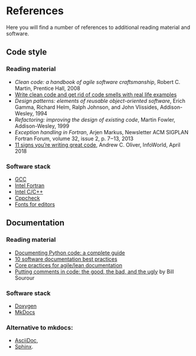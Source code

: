 # References

Here you will find a number of references to additional reading material and software.

## Code style

### Reading material

  * *Clean code: a handbook of agile software craftsmanship*, Robert C. Martin, Prentice Hall, 2008
  * [Write clean code and get rid of code smells with real life examples](https://medium.com/@maladdinsayed/write-clean-code-and-get-rid-of-code-smells-aea271f30318)
  * *Design patterns: elements of reusable object-oriented software*, Erich Gamma, Richard Helm, Ralph Johnson, and John Vlissides, Addison-Wesley, 1994
  * *Refactoring: improving the design of existing code*, Martin Fowler, Addison-Wesley, 1999
  * *Exception handling in Fortran*, Arjen Markus, Newsletter ACM SIGPLAN Fortran Forum, volume 32, issue 2, p. 7‒13, 2013
  * [11 signs you’re writing great code](https://www.infoworld.com/article/3268310/application-development/11-signs-youre-writing-great-code.html), Andrew C. Oliver, InfoWorld, April 2018

### Software stack

  * [GCC](https://gcc.gnu.org/onlinedocs/gcc-7.3.0/gcc/)
  * [Intel Fortran](https://software.intel.com/en-us/fortran-compilers-support/documentation)
  * [Intel C/C++](https://software.intel.com/en-us/intel-cplusplus-compiler-17.0-user-and-reference-guide-intel-system-studio-2017)
  * [Cppcheck](http://cppcheck.sourceforge.net/)
  * [Fonts for editors](https://itnext.io/11-best-programming-fonts-724283a9ed57)


## Documentation

### Reading material

  * [Documenting Python code: a complete guide](https://realpython.com/documenting-python-code/)
  * [10 software documentation best practices](https://dzone.com/articles/10-software-documentation-best)
  * [Core practices for agile/lean documentation](http://www.agilemodeling.com/essays/agileDocumentationBestPractices.htm)
  * [Putting comments in code: the good, the bad, and the ugly](https://medium.freecodecamp.org/code-comments-the-good-the-bad-and-the-ugly-be9cc65fbf83) by Bill Sourour


### Software stack

  * [Doxygen](http://www.doxygen.org/)
  * [MkDocs](http://www.mkdocs.org/)


### Alternative to mkdocs:
  * [AsciiDoc](http://www.methods.co.nz/asciidoc/),
  * [Sphinx](http://www.sphinx-doc.org/en/latest/).
